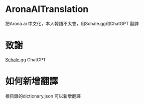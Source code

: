 # AronaAITranslation

把Arona.ai 中文化，本人韓語不太會，用Schale.gg和ChatGPT 翻譯

# 致謝

[Schale.gg](https://schale.gg/?item=8)
ChatGPT

# 如何新增翻譯

根目錄的dictionary.json 可以新增翻譯
